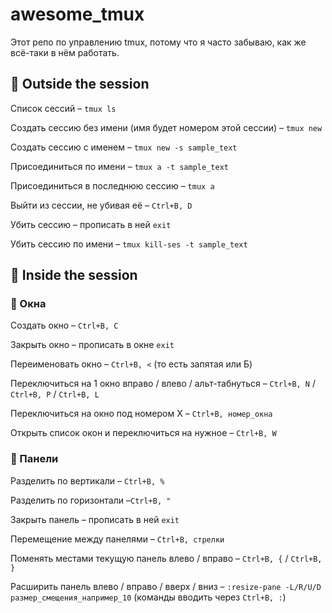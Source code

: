 # awesome_tmux

Этот репо по управлению tmux, потому что я часто забываю, как же всё-таки в нём работать.




## 🔶 Outside the session

Список сессий – `tmux ls`

Создать сессию без имени (имя будет номером этой сессии) – `tmux new`

Создать сессию с именем – `tmux new -s sample_text`

Присоединиться по имени – `tmux a -t sample_text`

Присоединиться в последнюю сессию – `tmux a`

Выйти из сессии, не убивая её – `Ctrl+B, D`

Убить сессию – прописать в ней `exit`

Убить сессию по имени – `tmux kill-ses -t sample_text`




## 🔶 Inside the session

### 🔸 Окна

Создать окно – `Ctrl+B, C`

Закрыть окно – прописать в окне `exit`

Переименовать окно – `Ctrl+B, <` (то есть запятая или Б)

Переключиться на 1 окно вправо / влево / альт-табнуться – `Ctrl+B, N` / `Ctrl+B, P` / `Ctrl+B, L`

Переключиться на окно под номером Х – `Ctrl+B, номер_окна`

Открыть список окон и переключиться на нужное – `Ctrl+B, W`

### 🔸 Панели

Разделить по вертикали – `Ctrl+B, %`

Разделить по горизонтали –`Ctrl+B, "`

Закрыть панель – прописать в ней `exit`

Перемещение между панелями – `Ctrl+B, стрелки`

Поменять местами текущую панель влево / вправо – `Ctrl+B, {` / `Ctrl+B, }`

Расширить панель влево / вправо / вверх / вниз – `:resize-pane -L/R/U/D размер_смещения_например_10` (команды вводить через `Ctrl+B, :`)

